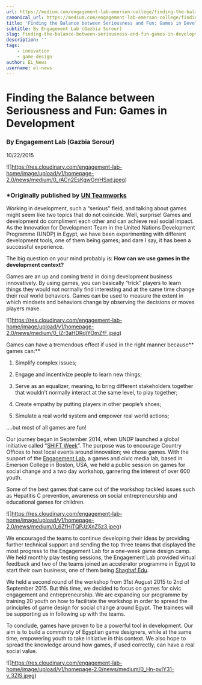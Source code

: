 ```yaml
---
url: https://medium.com/engagement-lab-emerson-college/finding-the-balance-between-seriousness-and-fun-games-in-development-946f95d6e7e0
canonical_url: https://medium.com/engagement-lab-emerson-college/finding-the-balance-between-seriousness-and-fun-games-in-development-946f95d6e7e0
title: 'Finding the Balance between Seriousness and Fun: Games in Development'
subtitle: By Engagement Lab (Gazbia Sorour)
slug: finding-the-balance-between-seriousness-and-fun-games-in-development
description: ''
tags:
    - innovation
    - game-design
author: EL_News
username: el-news
---
```


# Finding the Balance between Seriousness and Fun: Games in Development

### By Engagement Lab (Gazbia Sorour)

10/22/2015

![]https://res.cloudinary.com/engagement-lab-home/image/upload/v1/homepage-2.0/news/medium/0_rACn2EsKgwGmHSxd.jpeg)

### \*Originally published by [UN Teamworks](https://www.unteamworks.org/node/509898)

Working in development, such a “serious” field, and talking about games might seem like two topics that do not coincide. Well, surprise! Games and development do compliment each other and can achieve real social impact. As the Innovation for Development Team in the United Nations Development Programme (UNDP) in Egypt, we have been experimenting with different development tools, one of them being games; and dare I say, it has been a successful experience.

The big question on your mind probably is: **How can we use games in the development context?**

Games are an up and coming trend in doing development business innovatively. By using games, you can basically “trick” players to learn things they would not normally find interesting and at the same time change their real world behaviors. Games can be used to measure the extent in which mindsets and behaviors change by observing the decisions or moves players make.

![]https://res.cloudinary.com/engagement-lab-home/image/upload/v1/homepage-2.0/news/medium/0_IZr3aHDRdjYOmZfF.jpeg)

Games can have a tremendous effect if used in the right manner because** games can:**

1. Simplify complex issues;

2. Engage and incentivize people to learn new things;

3. Serve as an equalizer, meaning, to bring different stakeholders together that wouldn’t normally interact at the same level, to play together;

4. Create empathy by putting players in other people’s shoes;

5. Simulate a real world system and empower real world actions;

….but most of all games are fun!

Our journey began in September 2014, when UNDP launched a global initiative called “[SHIFT Week](https://undp-innovates.exposure.co/shift)”. The purpose was to encourage Country Offices to host local events around innovation; we chose games. With the support of the [Engagement Lab](http://elab.emerson.edu/), a games and civic media lab, based in Emerson College in Boston, USA, we held a public session on games for social change and a two day workshop, garnering the interest of over 600 youth.

Some of the best games that came out of the workshop tackled issues such as Hepatitis C prevention, awareness on social entrepreneurship and educational games for children.

![]https://res.cloudinary.com/engagement-lab-home/image/upload/v1/homepage-2.0/news/medium/0_6ZfHiTQPJzXnZ5z3.jpeg)

We encouraged the teams to continue developing their ideas by providing further technical support and sending the top three teams that displayed the most progress to the Engagement Lab for a one-week game design camp. We held monthly play testing sessions, the Engagement Lab provided virtual feedback and two of the teams joined an accelerator programme in Egypt to start their own business, one of them being [Shaghaf Edu](https://www.facebook.com/shaghaf.edu?fref=ts).

We held a second round of the workshop from 31st August 2015 to 2nd of September 2015. But this time, we decided to focus on games for civic engagement and entrepreneurship. We are expanding our programme by training 20 youth on how to facilitate the workshop in order to spread the principles of game design for social change around Egypt. The trainees will be supporting us in following up with the teams.

To conclude, games have proven to be a powerful tool in development. Our aim is to build a community of Egyptian game designers, while at the same time, empowering youth to take initiative in this context. We also hope to spread the knowledge around how games, if used correctly, can have a real social value.

![]https://res.cloudinary.com/engagement-lab-home/image/upload/v1/homepage-2.0/news/medium/0_Hn-pvlY31-v_3ZlS.jpeg)
